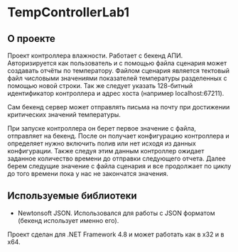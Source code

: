 # TempControllerLab1

## О проекте
Проект контроллера влажности. Работает с бекенд АПИ. Авторизируется как пользователь и с помощью файла сценария может создавать отчёты по температору.
Файлом сценария является тектовый файл числовыми значениями показателей температуры разделенных с помощью новой строки. Так же следует указать 128-битный идентификатор контроллера
и адрес хоста (например localhost:67211).

Сам бекенд сервер может отправлять письма на почту при достижении критических значений температуры.

При запуске контроллера он берет первое значение с файла, отправляет на бекенд.
После он получает конфигурацию контроллера и определяет нужно включить полив или нет исходя из данных конфигурации.
Также следуя этим данным контроллер ожидает заданное количество времени до отправки следующего отчета.
Далее берем следущие значение с файла сценария и все продолжает по циклу до того времени пока у нас не закончатся значения.

## Используемые библиотеки
* Newtonsoft JSON. Использовался для работы с JSON форматом (бекенд использует именно его).

Проект сделан для .NET Framework 4.8 и может работать как в х32 и в x64.

